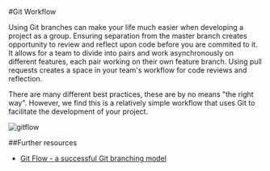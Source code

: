 #Git Workflow

Using Git branches can make your life much easier when developing a project as a group. Ensuring separation from the master branch creates opportunity to review and reflect upon code before you are commited to it. It allows for a team to divide into pairs and work asynchronously on different features, each pair working on their own feature branch. Using pull requests creates a space in your team's workflow for code reviews and reflection.

There are many different best practices, these are by no means "the right way". However, we find this is a relatively simple workflow that uses Git to facilitate the development of your project.

![gitflow](https://github.com/makersacademy/course/blob/master/images/gitflow.png)

##Further resources

* [Git Flow - a successful Git branching model](http://nvie.com/posts/a-successful-git-branching-model/)
